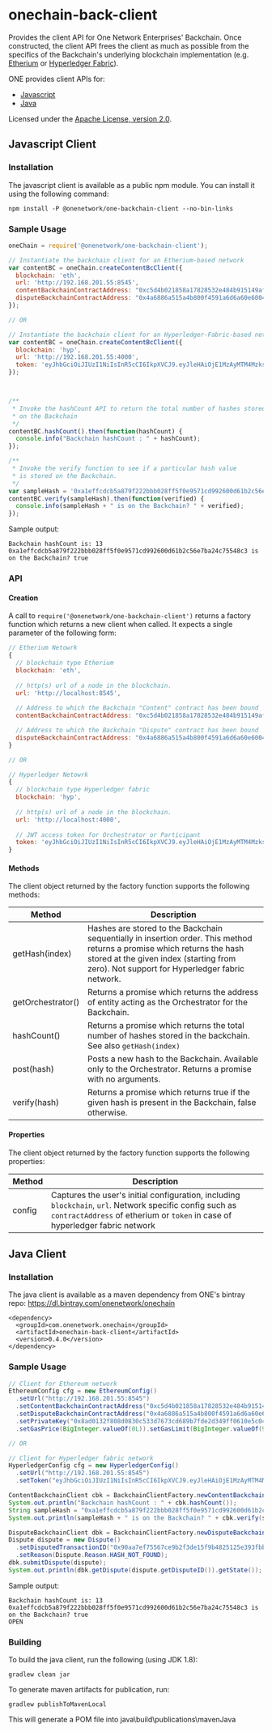 # onechain-back-client

Provides the client API for One Network Enterprises' Backchain.  Once constructed, the 
client API frees the client as much as possible from the specifics of the Backchain's 
underlying blockchain implementation (e.g. [Etherium](https://www.ethereum.org/)
or [Hyperledger Fabric](https://www.hyperledger.org/projects/fabric)).

ONE provides client APIs for:

 - [Javascript](#javascript-client)
 - [Java](#java-client)

Licensed under the [Apache License, version 2.0](http://www.apache.org/licenses/LICENSE-2.0).

## Javascript Client

### Installation

The javascript client is available as a public npm module.  You can install it using the following command:

```
npm install -P @onenetwork/one-backchain-client --no-bin-links
```


### Sample Usage

```javascript
oneChain = require('@onenetwork/one-backchain-client');

// Instantiate the backchain client for an Etherium-based network
var contentBC = oneChain.createContentBcClient({
  blockchain: 'eth',  
  url: 'http://192.168.201.55:8545', 
  contentBackchainContractAddress: "0xc5d4b021858a17828532e484b915149af5e1b138",
  disputeBackchainContractAddress: "0x4a6886a515a4b800f4591a6d6a60e6004a3645ab"
});

// OR

// Instantiate the backchain client for an Hyperledger-Fabric-based network
var contentBC = oneChain.createContentBcClient({
  blockchain: 'hyp',  
  url: 'http://192.168.201.55:4000', 
  token: 'eyJhbGciOiJIUzI1NiIsInR5cCI6IkpXVCJ9.eyJleHAiOjE1MzAyMTM4MzksInVzZXJuYW1lIjoiT3JjaGVzdHJhdG9yVXNlciIsIm9yZ05hbWUiOiJPcmNoZXN0cmF0b3JPcmciLCJpYXQiOjE1MzAxNzc4Mzl9.h5ARvYV4jLMMQpFJNBvinaU1tD1MkKWiengYzzOG1w8'
});



/**
 * Invoke the hashCount API to return the total number of hashes stored
 * on the Backchain
 */
contentBC.hashCount().then(function(hashCount) {
  console.info("Backchain hashCount : " + hashCount);
});

/**
 * Invoke the verify function to see if a particular hash value
 * is stored on the Backchain.
 */
var sampleHash = '0xa1effcdcb5a879f222bbb028ff5f0e9571cd992600d61b2c56e7ba24c75548c3';
contentBC.verify(sampleHash).then(function(verified) {
  console.info(sampleHash + " is on the Backchain? " + verified);
});
```

Sample output:
```
Backchain hashCount is: 13
0xa1effcdcb5a879f222bbb028ff5f0e9571cd992600d61b2c56e7ba24c75548c3 is on the Backchain? true
```


### API

#### Creation

A call to `require('@onenetwork/one-backchain-client')` returns a factory function which returns
a new client when called.  It expects a single parameter of the following form:

```javascript
// Etherium Netowrk   
{
  // blockchain type Etherium
  blockchain: 'eth',   
  
  // http(s) url of a node in the blockchain.
  url: 'http://localhost:8545', 
  
  // Address to which the Backchain "Content" contract has been bound
  contentBackchainContractAddress: "0xc5d4b021858a17828532e484b915149af5e1b138",

  // Address to which the Backchain "Dispute" contract has been bound
  disputeBackchainContractAddress: "0x4a6886a515a4b800f4591a6d6a60e6004a3645ab"
}

// OR

// Hyperledger Netowrk   
{
  // blockchain type Hyperledger fabric 
  blockchain: 'hyp',   
  
  // http(s) url of a node in the blockchain.
  url: 'http://localhost:4000', 
  
  // JWT access token for Orchestrator or Participant 
  token: 'eyJhbGciOiJIUzI1NiIsInR5cCI6IkpXVCJ9.eyJleHAiOjE1MzAyMTM4MzksInVzZXJuYW1lIjoiT3JjaGVzdHJhdG9yVXNlciIsIm9yZ05hbWUiOiJPcmNoZXN0cmF0b3JPcmciLCJpYXQiOjE1MzAxNzc4Mzl9.h5ARvYV4jLMMQpFJNBvinaU1tD1MkKWiengYzzOG1w8'
}
```

#### Methods

The client object returned by the factory function supports the following methods:

| Method | Description |
| --- | --- |
| getHash(index) | Hashes are stored to the Backchain sequentially in insertion order.   This method returns a promise which returns the hash stored at the given index (starting from zero). Not support for Hyperledger fabric network. |
| getOrchestrator() | Returns a promise which returns the address of entity acting as the Orchestrator for the Backchain. |
| hashCount() | Returns a promise which returns the total number of hashes stored in the backchain.  See also `getHash(index)` |
| post(hash) | Posts a new hash to the Backchain.  Available only to the Orchestrator.  Returns a promise with no arguments. |
| verify(hash) | Returns a promise which returns true if the given hash is present in the Backchain, false otherwise. |


#### Properties

The client object returned by the factory function supports the following properties:

| Method | Description |
| --- | --- |
| config | Captures the user's initial configuration, including `blockchain`, `url`. Network specific config such as `contractAddress` of etherium or `token` in case of hyperledger fabric network |


## Java Client

### Installation

The java client is available as a maven dependency from ONE's bintray repo: <a href="https://dl.bintray.com/onenetwork/onechain">https://dl.bintray.com/onenetwork/onechain</a>

```
<dependency>
  <groupId>com.onenetwork.onechain</groupId>
  <artifactId>onechain-back-client</artifactId>
  <version>0.4.0</version>
</dependency>
```

### Sample Usage

```java
// Client for Ethereum network
EthereumConfig cfg = new EthereumConfig()
  .setUrl("http://192.168.201.55:8545")
  .setContentBackchainContractAddress("0xc5d4b021858a17828532e484b915149af5e1b138")
  .setDisputeBackchainContractAddress("0x4a6886a515a4b800f4591a6d6a60e6004a3645ab")
  .setPrivateKey("0x8ad0132f808d0830c533d7673cd689b7fde2d349ff0610e5c04ceb9d6efb4eb1")
  .setGasPrice(BigInteger.valueOf(0L)).setGasLimit(BigInteger.valueOf(999999L));

// OR

// Client for Hyperledger fabric network
HyperledgerConfig cfg = new HyperledgerConfig()
  .setUrl("http://192.168.201.55:8545")
  .setToken("eyJhbGciOiJIUzI1NiIsInR5cCI6IkpXVCJ9.eyJleHAiOjE1MzAyMTM4MzksInVzZXJuYW1lIjoiT3JjaGVzdHJhdG9yVXNlciIsIm9yZ05hbWUiOiJPcmNoZXN0cmF0b3JPcmciLCJpYXQiOjE1MzAxNzc4Mzl9.h5ARvYV4jLMMQpFJNBvinaU1tD1MkKWiengYzzOG1w8");

ContentBackchainClient cbk = BackchainClientFactory.newContentBackchainClient(cfg);
System.out.println("Backchain hashCount : " + cbk.hashCount());
String sampleHash = "0xa1effcdcb5a879f222bbb028ff5f0e9571cd992600d61b2c56e7ba24c75548c3";
System.out.println(sampleHash + " is on the Backchain? " + cbk.verify(sampleHash));

DisputeBackchainClient dbk = BackchainClientFactory.newDisputeBackchainClient(cfg);
Dispute dispute = new Dispute()
  .setDisputedTransactionID("0x90aa7ef75567ce9b2f3de15f9b4825125e393fbbfa0aa65d8e5d51b218900273")
  .setReason(Dispute.Reason.HASH_NOT_FOUND);
dbk.submitDispute(dispute);
System.out.println(dbk.getDispute(dispute.getDisputeID()).getState());
```

Sample output:
```
Backchain hashCount is: 13
0xa1effcdcb5a879f222bbb028ff5f0e9571cd992600d61b2c56e7ba24c75548c3 is on the Backchain? true
OPEN
```

### Building

To build the java client, run the following (using JDK 1.8):

```
gradlew clean jar
```

To generate maven artifacts for publication, run:

```
gradlew publishToMavenLocal
```

This will generate a POM file into java\build\publications\mavenJava
